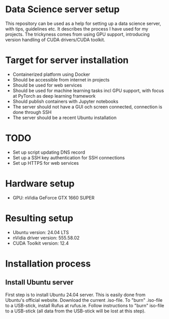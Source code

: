 # Data Science server setup
This repository can be used as a help for setting up a data science server, with tips, guidelines etc. It describes the process I have used for my projects. The trickyness comes from using GPU support, introducing version handling of CUDA drivers/CUDA toolkit.

# Target for server installation
* Containerized platform using Docker
* Should be accessible from internet in projects
* Should be used for web services
* Should be used for machine learning tasks incl GPU support, with focus at PyTorch as deep learning framework
* Should publish containers with Jupyter notebooks
* The server should not have a GUI och screen connected, connection is done through SSH
* The server should be a recent Ubuntu installation

# TODO
* Set up script updating DNS record
* Set up a SSH key authentication for SSH connections
* Set up HTTPS for web services

# Hardware setup
* GPU: nVidia GeForce GTX 1660 SUPER

# Resulting setup
* Ubuntu version: 24.04 LTS
* nVidia driver version: 555.58.02
* CUDA Toolkit version: 12.4

# Installation process
## Install Ubuntu server
First step is to install Ubuntu 24.04 server. This is easily done from Ubuntu's official website. Download the current .iso-file. To "burn" .iso-file to a USB-stick, install Rufus at rufus.ie. Follow instructions to "burn" iso-file to a USB-stick (all data from the USB-stick will be lost at this step).
